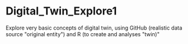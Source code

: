 # Digital_Twin_Explore1
Explore very basic concepts of digital twin, using GitHub (realistic data source "original entity") and R (to create and analyses "twin)"

